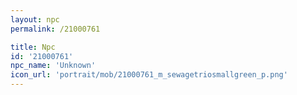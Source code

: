 ```yaml
---
layout: npc
permalink: /21000761

title: Npc
id: '21000761'
npc_name: 'Unknown'
icon_url: 'portrait/mob/21000761_m_sewagetriosmallgreen_p.png'
---
```


